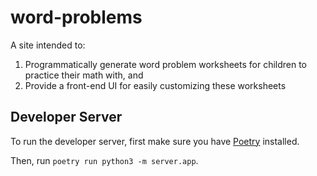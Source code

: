 # word-problems

A site intended to:

1. Programmatically generate word problem worksheets for children to practice their math with, and
2. Provide a front-end UI for easily customizing these worksheets

## Developer Server

To run the developer server, first make sure you have [Poetry](https://python-poetry.org/) installed.

Then, run `poetry run python3 -m server.app`.